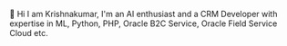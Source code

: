 👋 Hi I am Krishnakumar,
I'm an AI enthusiast and a CRM Developer with expertise in ML, Python, PHP, Oracle B2C Service, Oracle Field Service Cloud etc.
